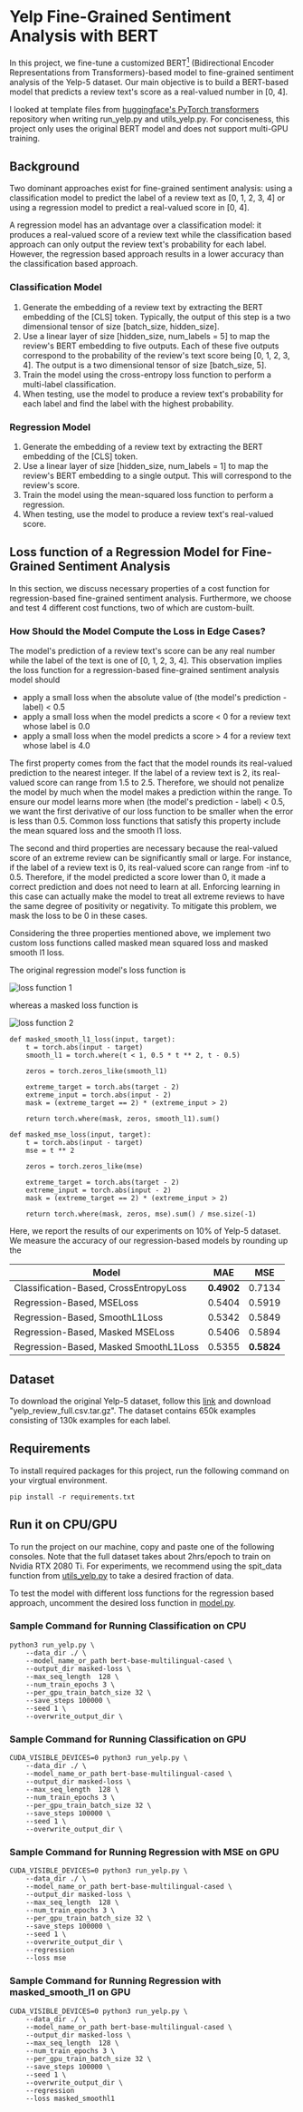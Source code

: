 # Yelp Fine-Grained Sentiment Analysis with BERT
In this project, we fine-tune a customized BERT[<sup>1</sup>](https://arxiv.org/pdf/1810.04805.pdf) (Bidirectional 
Encoder Representations from Transformers)-based model to fine-grained sentiment analysis of the Yelp-5 dataset. Our 
main objective is to build a BERT-based model that predicts a review text's score as a real-valued number in [0, 4].

I looked at template files from <a href="https://github.com/huggingface/transformers"> huggingface's PyTorch 
transformers</a> repository when writing run_yelp.py and utils_yelp.py. For conciseness, this project only uses the 
original BERT model and does not support multi-GPU training.

## Background

Two dominant approaches exist for fine-grained sentiment analysis: using a classification model to predict the label of 
a review text as [0, 1, 2, 3, 4] or using a regression model to predict a real-valued score in [0, 4].

A regression model has an advantage over a classification model: it produces a real-valued score 
of a review text while the classification based approach can only output the review text's probability for each label. 
However, the regression based approach results in a lower accuracy than the classification based approach. 

### Classification Model
1. Generate the embedding of a review text by extracting the BERT embedding of the [CLS] token. Typically, the output 
of this step is a two dimensional tensor of size [batch_size, hidden_size].
2. Use a linear layer of size [hidden_size, num_labels = 5] to map the review's BERT embedding to five outputs. 
Each of these five outputs correspond to the probability of the review's text score being [0, 1, 2, 3, 4]. The output 
is a two dimensional tensor of size [batch_size, 5].
3. Train the model using the cross-entropy loss function to perform a multi-label classification.
4. When testing, use the model to produce a review text's probability for each label and find the label with the 
highest probability.

### Regression Model
1. Generate the embedding of a review text by extracting the BERT embedding of the [CLS] token.
2. Use a linear layer of size [hidden_size, num_labels = 1] to map the review's BERT embedding to a single 
output. This will correspond to the review's score.
3. Train the model using the mean-squared loss function to perform a regression.
4. When testing, use the model to produce a review text's real-valued score.

## Loss function of a Regression Model for Fine-Grained Sentiment Analysis
In this section, we discuss necessary properties of a cost function for regression-based fine-grained sentiment 
analysis. Furthermore, we choose and test 4 different cost functions, two of which are custom-built.

### How Should the Model Compute the Loss in Edge Cases?
The model's prediction of a review text's score can be any real number while the label of the text is one of [0, 1, 2, 
3, 4]. This observation implies the loss function for a regression-based fine-grained sentiment analysis model should

 * apply a small loss when the absolute value of (the model's prediction - label) < 0.5
 * apply a small loss when the model predicts a score < 0 for a review text whose label is 0.0
 * apply a small loss when the model predicts a score > 4 for a review text whose label is 4.0
 
The first property comes from the fact that the model rounds its real-valued prediction to the nearest integer. If 
the label of a review text is 2, its real-valued score can range from 1.5 to 2.5. Therefore, we should not penalize 
the model by much when the model makes a prediction within the range. To ensure our model learns more when 
(the model's prediction - label) < 0.5, we want the first derivative of our loss function to be smaller when the error 
is less than 0.5. Common loss functions that satisfy this property include the mean squared loss and the smooth l1 loss.

The second and third properties are necessary because the real-valued score of an extreme review can be significantly 
small or large. For instance, if the label of a review text is 0, its real-valued score can range from -inf to 0.5. 
Therefore, if the model predicted a score lower than 0, it made a correct prediction and does not need to learn at all. 
Enforcing learning in this case can actually make the model to treat all extreme reviews to have the same degree of 
positivity or negativity. To mitigate this problem, we mask the loss to be 0 in these cases.

Considering the three properties mentioned above, we implement two custom loss functions called masked mean squared 
loss and masked smooth l1 loss.

The original regression model's loss function is

![loss function 1](img/loss_func_1.svg)

whereas a masked loss function is 

![loss function 2](img/loss_func_2.svg)

```shell
def masked_smooth_l1_loss(input, target):
    t = torch.abs(input - target)
    smooth_l1 = torch.where(t < 1, 0.5 * t ** 2, t - 0.5)

    zeros = torch.zeros_like(smooth_l1)

    extreme_target = torch.abs(target - 2)
    extreme_input = torch.abs(input - 2)
    mask = (extreme_target == 2) * (extreme_input > 2)

    return torch.where(mask, zeros, smooth_l1).sum()
```

```shell
def masked_mse_loss(input, target):
    t = torch.abs(input - target)
    mse = t ** 2

    zeros = torch.zeros_like(mse)

    extreme_target = torch.abs(target - 2)
    extreme_input = torch.abs(input - 2)
    mask = (extreme_target == 2) * (extreme_input > 2)

    return torch.where(mask, zeros, mse).sum() / mse.size(-1)
```

Here, we report the results of our experiments on 10% of Yelp-5 dataset. We measure the accuracy of our 
regression-based models by rounding up the 

Model                                  |    MAE    |    MSE    |   
-------------------------------------- | :-------: | :-------: |
Classification-Based, CrossEntropyLoss | **0.4902**| 0.7134    |
Regression-Based, MSELoss              | 0.5404    | 0.5919    |
Regression-Based, SmoothL1Loss         | 0.5342    | 0.5849    |
Regression-Based, Masked MSELoss       | 0.5406    | 0.5894    |
Regression-Based, Masked SmoothL1Loss  | 0.5355    | **0.5824**|

## Dataset

To download the original Yelp-5 dataset, follow this <a href="bit.ly/2kRWoof">link</a> and download 
"yelp_review_full.csv.tar.gz". The dataset contains 650k examples consisting of 130k examples for each label.

## Requirements
To install required packages for this project, run the following command on your virgtual environment.
```shell
pip install -r requirements.txt
```

## Run it on CPU/GPU
To run the project on our machine, copy and paste one of the following consoles. Note that the full dataset takes 
about 2hrs/epoch to train on Nvidia RTX 2080 Ti. For experiments, we recommend using the spit_data function from 
<a href="utils_yelp.py">utils_yelp.py</a> to take a desired fraction of data.  

To test the model with different loss functions for the regression based approach, uncomment the desired loss function 
in <a href="model.py">model.py</a>.

### Sample Command for Running Classification on CPU
```shell
python3 run_yelp.py \
    --data_dir ./ \
    --model_name_or_path bert-base-multilingual-cased \
    --output_dir masked-loss \
    --max_seq_length  128 \
    --num_train_epochs 3 \
    --per_gpu_train_batch_size 32 \
    --save_steps 100000 \
    --seed 1 \
    --overwrite_output_dir \
```
### Sample Command for Running Classification on GPU
```shell
CUDA_VISIBLE_DEVICES=0 python3 run_yelp.py \
    --data_dir ./ \
    --model_name_or_path bert-base-multilingual-cased \
    --output_dir masked-loss \
    --max_seq_length  128 \
    --num_train_epochs 3 \
    --per_gpu_train_batch_size 32 \
    --save_steps 100000 \
    --seed 1 \
    --overwrite_output_dir \
```
### Sample Command for Running Regression with MSE on GPU
```shell
CUDA_VISIBLE_DEVICES=0 python3 run_yelp.py \
    --data_dir ./ \
    --model_name_or_path bert-base-multilingual-cased \
    --output_dir masked-loss \
    --max_seq_length  128 \
    --num_train_epochs 3 \
    --per_gpu_train_batch_size 32 \
    --save_steps 100000 \
    --seed 1 \
    --overwrite_output_dir \
    --regression
    --loss mse
```
### Sample Command for Running Regression with masked_smooth_l1 on GPU
```shell
CUDA_VISIBLE_DEVICES=0 python3 run_yelp.py \
    --data_dir ./ \
    --model_name_or_path bert-base-multilingual-cased \
    --output_dir masked-loss \
    --max_seq_length  128 \
    --num_train_epochs 3 \
    --per_gpu_train_batch_size 32 \
    --save_steps 100000 \
    --seed 1 \
    --overwrite_output_dir \
    --regression
    --loss masked_smoothl1
```